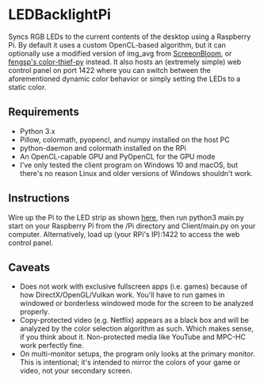 # LEDBacklightPi
Syncs RGB LEDs to the current contents of the desktop using a Raspberry Pi. By default it uses a custom OpenCL-based algorithm, but it can optionally use a modified version of img_avg from [ScreeonBloom](https://github.com/kershner/screenBloom), or [fengsp's color-thief-py](https://github.com/fengsp/color-thief-py) instead. It also hosts an (extremely simple) web control panel on port 1422 where you can switch between the aforementioned dynamic color behavior or simply setting the LEDs to a static color.

Requirements
------------

* Python 3.x
* Pillow, colormath, pyopencl, and numpy installed on the host PC
* python-daemon and colormath installed on the RPi
* An OpenCL-capable GPU and PyOpenCL for the GPU mode
* I've only tested the client program on Windows 10 and macOS, but there's no reason Linux and older versions of Windows shouldn't work.


Instructions
------------

Wire up the Pi to the LED strip as shown [here](https://dordnung.de/raspberrypi-ledstrip/), then run python3 main.py start on your Raspberry Pi from the /Pi directory and Client/main.py on your computer. Alternatively, load up (your RPi's IP):1422 to access the web control panel.

Caveats
-------

* Does not work with exclusive fullscreen apps (i.e. games) because of how DirectX/OpenGL/Vulkan work. You'll have to run games in windowed or borderless windowed mode for the screen to be analyzed properly.
* Copy-protected video (e.g. Netflix) appears as a black box and will be analyzed by the color selection algorithm as such. Which makes sense, if you think about it. Non-protected media like YouTube and MPC-HC work perfectly fine.
* On multi-monitor setups, the program only looks at the primary monitor. This is intentional; it's intended to mirror the colors of your game or video, not your secondary screen.
